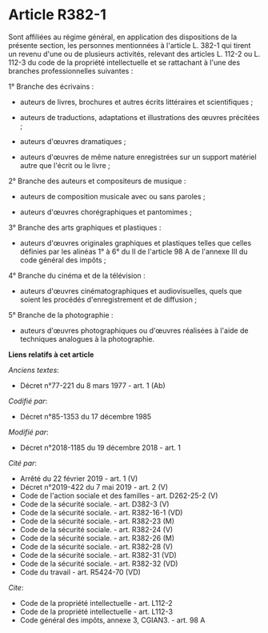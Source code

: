 # Article R382-1

Sont affiliées au régime général, en application des dispositions de la présente section, les personnes mentionnées à
l'article L. 382-1 qui tirent un revenu d'une ou de plusieurs activités, relevant des articles  L. 112-2 ou  L. 112-3 du code
de la propriété intellectuelle et se rattachant à l'une des branches professionnelles suivantes :

1° Branche des écrivains :

- auteurs de livres, brochures et autres écrits littéraires et scientifiques ;

- auteurs de traductions, adaptations et illustrations des œuvres précitées ;

- auteurs d'œuvres dramatiques ;

- auteurs d'œuvres de même nature enregistrées sur un support matériel autre que l'écrit ou le livre ;

2° Branche des auteurs et compositeurs de musique :

- auteurs de composition musicale avec ou sans paroles ;

- auteurs d'œuvres chorégraphiques et pantomimes ;

3° Branche des arts graphiques et plastiques :

- auteurs d'œuvres originales graphiques et plastiques telles que celles définies par les  alinéas 1° à 6° du II de l'article
98 A de l'annexe III du code général des impôts ;

4° Branche du cinéma et de la télévision :

- auteurs d'œuvres cinématographiques et audiovisuelles, quels que soient les procédés d'enregistrement et de diffusion ;

5° Branche de la photographie :

- auteurs d'œuvres photographiques ou d'œuvres réalisées à l'aide de techniques analogues à la photographie.

**Liens relatifs à cet article**

_Anciens textes_:

  - Décret n°77-221 du 8 mars 1977 - art. 1 (Ab)

_Codifié par_:

  - Décret n°85-1353 du 17 décembre 1985

_Modifié par_:

  - Décret n°2018-1185 du 19 décembre 2018 - art. 1

_Cité par_:

  - Arrêté du 22 février 2019 - art. 1 (V)
  - Décret n°2019-422 du 7 mai 2019 - art. 2 (V)
  - Code de l'action sociale et des familles - art. D262-25-2 (V)
  - Code de la sécurité sociale. - art. D382-3 (V)
  - Code de la sécurité sociale. - art. R382-16-1 (VD)
  - Code de la sécurité sociale. - art. R382-23 (M)
  - Code de la sécurité sociale. - art. R382-24 (V)
  - Code de la sécurité sociale. - art. R382-26 (M)
  - Code de la sécurité sociale. - art. R382-28 (V)
  - Code de la sécurité sociale. - art. R382-31 (VD)
  - Code de la sécurité sociale. - art. R382-32 (VD)
  - Code du travail - art. R5424-70 (VD)

_Cite_:

  - Code de la propriété intellectuelle - art. L112-2
  - Code de la propriété intellectuelle - art. L112-3
  - Code général des impôts, annexe 3, CGIAN3. - art. 98 A
